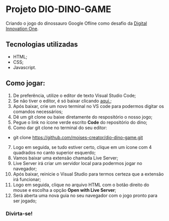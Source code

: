 # Projeto DIO-DINO-GAME
Criando o jogo do dinossauro Google Ofline como desafio da [Digital Innovation One](https://web.digitalinnovation.one/sign-in).

## Tecnologias utilizadas

 - HTML;
 - CSS;
 - Javascript.

## Como jogar:

1. De preferência, utilize o editor de texto Visual Studio Code;
2. Se não tiver o editor, é só baixar clicando [aqui.](https://code.visualstudio.com/download);
3. Após baixar, crie um novo terminal no VS code para podermos digitar os comandos necessários;
4. Dê um git clone ou baixe diretamente do respositório o nosso jogo;
5. Pegue o link no ícone verde escrito **Code** do repositório do dino;
6. Como dar git clone no terminal do seu editor:
 - git clone https://github.com/moises-creator/dio-dino-game.git
7. Logo em seguida, se tudo estiver certo, clique em um ícone com 4 quadrados no canto superior esquerdo;
8. Vamos baixar uma extensão chamada Live Server;
9. Live Server irá criar um servidor local para podermos jogar no navegador;
10. Após baixar, reinicie o Visual Studio para termos certeza que a extensão irá funcionar;
11. Logo em seguida, clique no arquivo HTML com o botão direito do mouse e escolha a opção **Open with Live Server**;
12. Será aberta uma nova guia no seu navegador com o jogo pronto para ser jogado;

### Divirta-se!

